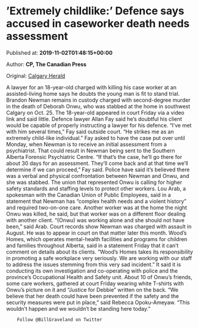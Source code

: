 
# ’Extremely childlike:’ Defence says accused in caseworker death needs assessment

Published at: **2019-11-02T01:48:15+00:00**

Author: **CP, The Canadian Press**

Original: [Calgary Herald](https://calgaryherald.com/news/local-news/extremely-childlike-defence-says-accused-in-caseworker-death-needs-assessment)

A lawyer for an 18-year-old charged with killing his case worker at an assisted-living home says he doubts the young man is fit to stand trial.
Brandon Newman remains in custody charged with second-degree murder in the death of Deborah Onwu, who was stabbed at the home in southwest Calgary on Oct. 25.
The 18-year-old appeared in court Friday via a video link and said little.
Defence lawyer Allan Fay said he’s doubtful his client would be capable of properly instructing a lawyer for his defence.
“I’ve met with him several times,” Fay said outside court. “He strikes me as an extremely child-like individual.”
Fay asked to have the case put over until Monday, when Newman is to receive an initial assessment from a psychiatrist. That could result in Newman being sent to the Southern Alberta Forensic Psychiatric Centre.
“If that’s the case, he’ll go there for about 30 days for an assessment. They’ll come back and at that time we’ll determine if we can proceed,” Fay said.
Police have said it’s believed there was a verbal and physical confrontation between Newman and Onwu, and she was stabbed.
The union that represented Onwu is calling for higher safety standards and staffing levels to protect other workers.
Lou Arab, a spokesman with the Canadian Union of Public Employees, said in a statement that Newman has “complex health needs and a violent history” and required two-on-one care.
Another worker was at the home the night Onwu was killed, he said, but that worker was on a different floor dealing with another client.
“(Onwu) was working alone and she should not have been,” said Arab.
Court records show Newman was charged with assault in August. He was to appear in court on that matter later this month.
Wood’s Homes, which operates mental-health facilities and programs for children and families throughout Alberta, said in a statement Friday that it can’t comment on details about its clients.
“Wood’s Homes takes its responsibility in promoting a safe workplace very seriously. We are working with our staff to address the issues stemming from this very sad incident.”
It said it is conducting its own investigation and co-operating with police and the province’s Occupational Health and Safety unit.
About 10 of Onwu’s friends, some care workers, gathered at court Friday wearing white T-shirts with Onwu’s picture on it and “Justice for Debbie” written on the back.
“We believe that her death could have been prevented if the safety and the security measures were put in place,” said Rebecca Opoku-Ameyaw.
“This wouldn’t happen and we wouldn’t be standing here today.”

        Follow @BillGraveland on Twitter
      
